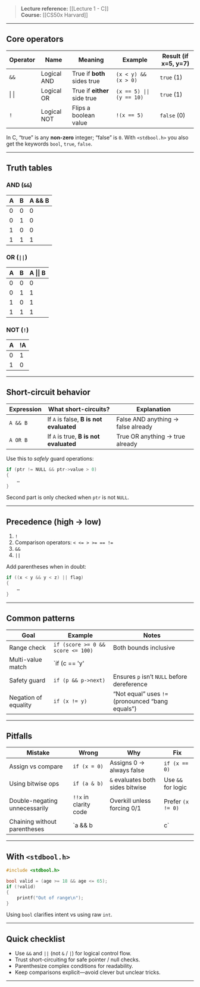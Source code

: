 > **Lecture reference:** [[Lecture 1 - C]]  
> **Course:** [[CS50x Harvard]]

---

## Core operators

| Operator | Name        | Meaning                      | Example                   | Result (if x=5, y=7) |
| -------- | ----------- | ---------------------------- | ------------------------- | -------------------- |
| `&&`     | Logical AND | True if **both** sides true  | `(x < y) && (x > 0)`      | `true` (1)           |
| \| \|    | Logical OR  | True if **either** side true | `(x == 5) \|\| (y == 10)` | `true` (1)           |
| `!`      | Logical NOT | Flips a boolean value        | `!(x == 5)`               | `false` (0)          |

In C, “true” is any **non-zero** integer; “false” is `0`. With `<stdbool.h>` you also get the keywords `bool`, `true`, `false`.

---

## Truth tables

### AND (`&&`)
| A | B | A && B |
|---|---|--------|
| 0 | 0 | 0 |
| 0 | 1 | 0 |
| 1 | 0 | 0 |
| 1 | 1 | 1 |

### OR (`||`)
| A | B | A \|\| B |
|---|---|----------|
| 0 | 0 | 0 |
| 0 | 1 | 1 |
| 1 | 0 | 1 |
| 1 | 1 | 1 |

### NOT (`!`)
| A | !A |
|---|----|
| 0 | 1  |
| 1 | 0  |

---

## Short-circuit behavior

| Expression | What short-circuits?                    | Explanation                        |
| ---------- | --------------------------------------- | ---------------------------------- |
| `A && B`   | If `A` is false, **B is not evaluated** | False AND anything → false already |
| `A OR B`   | If `A` is true, **B is not evaluated**  | True OR anything → true already    |

Use this to *safely* guard operations:

```c
if (ptr != NULL && ptr->value > 0)
{
    …
}
```
Second part is only checked when `ptr` is not `NULL`.

---

## Precedence (high → low)

1. `!`
2. Comparison operators: `< <= > >= == !=`
3. `&&`
4. `||`

Add parentheses when in doubt:

```c
if ((x < y && y < z) || flag)
{
    …
}
```

---

## Common patterns

| Goal | Example | Notes |
|------|---------|-------|
| Range check | `if (score >= 0 && score <= 100)` | Both bounds inclusive |
| Multi-value match | `if (c == 'y' || c == 'Y')` | Case-insensitive quick check |
| Safety guard | `if (p && p->next)` | Ensures `p` isn’t `NULL` before dereference |
| Negation of equality | `if (x != y)` | “Not equal” uses `!=` (pronounced “bang equals”) |

---

## Pitfalls

| Mistake | Wrong | Why | Fix |
|---------|-------|-----|-----|
| Assign vs compare | `if (x = 0)` | Assigns 0 → always false | `if (x == 0)` |
| Using bitwise ops | `if (a & b)` | `&` evaluates both sides bitwise | Use `&&` for logic |
| Double-negating unnecessarily | `!!x` in clarity code | Overkill unless forcing 0/1 | Prefer `(x != 0)` |
| Chaining without parentheses | `a && b || c` | Reads as `(a && b) || c` due to precedence | Add parentheses for intent |

---

## With `<stdbool.h>`

```c
#include <stdbool.h>

bool valid = (age >= 18 && age <= 65);
if (!valid)
{
    printf("Out of range\n");
}
```

Using `bool` clarifies intent vs using raw `int`.

---

## Quick checklist

- Use `&&` and `||` (not `&` / `|`) for logical control flow.
- Trust short-circuiting for safe pointer / null checks.
- Parenthesize complex conditions for readability.
- Keep comparisons explicit—avoid clever but unclear tricks.

---